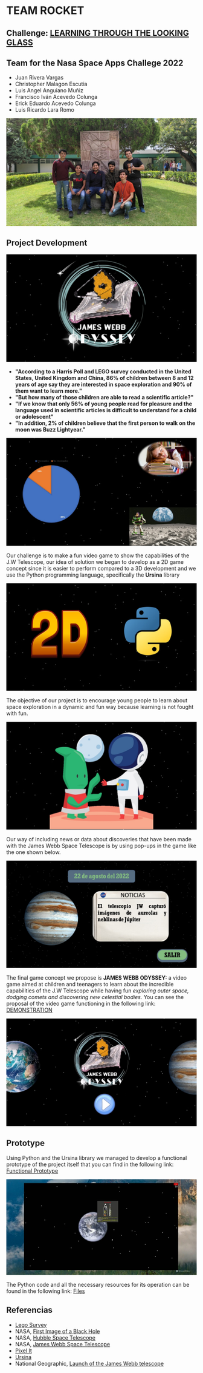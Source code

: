 # TEAM ROCKET
## **Challenge:** [LEARNING THROUGH THE LOOKING GLASS](https://2022.spaceappschallenge.org/challenges/2022-challenges/through-the-looking-glass/details)

## Team for the Nasa Space Apps Challege 2022
- Juan Rivera Vargas
- Christopher Malagon Escutia
- Luis Angel Anguiano Muñiz
- Francisco Iván Acevedo Colunga
- Erick Eduardo Acevedo Colunga
- Luis Ricardo Lara Romo


![Equipo](imagenes/Equipo.jpeg)

## Project Development

![portada](imagenes/Pitch_juegoJamesWebbOdyssey/Diapositiva1.JPG)

- **"According to a Harris Poll and LEGO survey conducted in the United States, United Kingdom and China, 86% of children between 8 and 12 years of age say they are interested in space exploration and 90% of them want to learn more."**
- **"But how many of those children are able to read a scientific article?"**
- **"If we know that only 56% of young people read for pleasure and the language used in scientific articles is difficult to understand for a child or adolescent"**
- **"In addition, 2% of children believe that the first person to walk on the moon was Buzz Lightyear."**

![datos](imagenes/Pitch_juegoJamesWebbOdyssey/Diapositiva2.JPG)


Our challenge is to make a fun video game to show the capabilities of the J.W Telescope, our idea of solution we began to develop as a 2D game concept since it is easier to perform compared to a 3D development and we use the Python programming language, specifically the **Ursina** library 

![desarrollo](imagenes/Pitch_juegoJamesWebbOdyssey/Diapositiva4.JPG)

The objective of our project is to encourage young people to learn about space exploration in a dynamic and fun way because learning is not fought with fun.

![incentivar](imagenes/Pitch_juegoJamesWebbOdyssey/Diapositiva5.JPG)

Our way of including news or data about discoveries that have been made with the James Webb Space Telescope is by using pop-ups in the game like the one shown below.

![incentivar](imagenes/Pitch_juegoJamesWebbOdyssey/Diapositiva6.JPG)

The final game concept we propose is **JAMES WEBB ODYSSEY:** a video game aimed at children and teenagers to learn about the incredible capabilities of the J.W Telescope while having fun *exploring outer space, dodging comets and discovering new celestial bodies.*
You can see the proposal of the video game functioning in the following link: [DEMONSTRATION](https://drive.google.com/file/d/1dl9AsqIF_nlSN5OrzdpbXx-cbWNE1Wzt/view?usp=sharing)

![incentivar](imagenes/Pitch_juegoJamesWebbOdyssey/Diapositiva3.JPG)



## Prototype
Using Python and the Ursina library we managed to develop a functional prototype of the project itself that you can find in the following link: [Functional Prototype](https://drive.google.com/file/d/18GZtK8YS1SVLKd62_-2onxvnR4_KKJ3K/view?usp=sharing)

![Video_game](imagenes/juego.jpeg)

The Python code and all the necessary resources for its operation can be found in the following link: [Files](https://github.com/luxur10/ROCKET/tree/main/JUEGO)

## Referencias
- [Lego Survey](https://decoracion.trendencias.com/dormitorio/85-ninos-esta-interesado-espacio-estudio-lego)
- NASA, [First Image of a Black Hole](https://solarsystem.nasa.gov/resources/2319/first-image-of-a-black-hole/)
- NASA, [Hubble Space Telescope](https://www.nasa.gov/mission_pages/hubble/main/index.html)
- NASA, [James Webb Space Telescope](https://www.nasa.gov/mission_pages/webb/main/index.html)
- [Pixel It](https://giventofly.github.io/pixelit/)
- [Ursina](https://github.com/pokepetter/ursina.git)
- National Geographic, [Launch of the James Webb telescope](https://www.nationalgeographicla.com/ciencia/2021/12/se-lanzo-el-telescopio-espacial-james-webb-el-mas-potente-de-la-historia)

